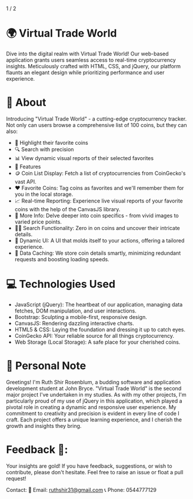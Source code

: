 
1 / 2

# 🌍 Virtual Trade World
Dive into the digital realm with Virtual Trade World! Our web-based application grants users seamless access to real-time cryptocurrency insights. Meticulously crafted with HTML, CSS, and jQuery, our platform flaunts an elegant design while prioritizing performance and user experience.

# 📖 About
Introducing "Virtual Trade World" - a cutting-edge cryptocurrency tracker. Not only can users browse a comprehensive list of 100 coins, but they can also:

* 🌟 Highlight their favorite coins
* 🔍 Search with precision
* 📊 View dynamic visual reports of their selected favorites
* 🌟 Features
* 🪙 Coin List Display: Fetch a list of cryptocurrencies from CoinGecko's vast API.
* ❤️ Favorite Coins: Tag coins as favorites and we'll remember them for you in the local storage.
* 📈 Real-time Reporting: Experience live visual reports of your favorite coins with the help of the CanvasJS library.
* 🔎 More Info: Delve deeper into coin specifics - from vivid images to varied price points.
* 🕵️‍♂️ Search Functionality: Zero in on coins and uncover their intricate details.
* 🌈 Dynamic UI: A UI that molds itself to your actions, offering a tailored experience.
* 💾 Data Caching: We store coin details smartly, minimizing redundant requests and boosting loading speeds.
# 💻 Technologies Used
* JavaScript (jQuery): The heartbeat of our application, managing data fetches, DOM manipulation, and user interactions.
* Bootstrap: Sculpting a mobile-first, responsive design.
* CanvasJS: Rendering dazzling interactive charts.
* HTML5 & CSS: Laying the foundation and dressing it up to catch eyes.
* CoinGecko API: Your reliable source for all things cryptocurrency.
* Web Storage (Local Storage): A safe place for your cherished coins.

 # 📝 Personal Note
Greetings! I'm Ruth Shir Rosenblum, a budding software and application development student at John Bryce. "Virtual Trade World" is the second major project I've undertaken in my studies. As with my other projects, I'm particularly proud of my use of jQuery in this application, which played a pivotal role in creating a dynamic and responsive user experience. My commitment to creativity and precision is evident in every line of code I craft. Each project offers a unique learning experience, and I cherish the growth and insights they bring.

# Feedback 💌:
Your insights are gold! If you have feedback, suggestions, or wish to contribute, please don't hesitate. Feel free to raise an issue or float a pull request!

Contact:
📩 Email: ruthshir31@gmail.com
📞 Phone: 0544777129
